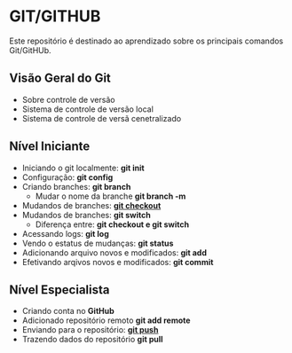 # GIT/GITHUB

Este repositório é destinado ao aprendizado sobre os principais comandos Git/GitHUb.

## Visão Geral do Git

* Sobre controle de versão
* Sistema de controle de versão local
* Sistema de controle de versã cenetralizado

## Nível Iniciante

* Iniciando o git localmente: **git init**
* Configuração: **git config**
* Criando branches: **git branch**
  * Mudar o nome da branche **git branch -m**
* Mudandos de branches: [**git checkout**](./gitCheckout/gitCheckout.md)
* Mudandos de branches: **git switch**
  * Diferença entre: **git checkout e git switch**
* Acessando logs: **git log**
* Vendo o estatus de mudanças: **git status**
* Adicionando arquivo novos e modificados: **git add**
* Efetivando arqivos novos e modificados: **git commit**

## Nível Especialista

* Criando conta no **GitHub**
* Adicionado repositório remoto **git add remote**
* Enviando para o repositório: [**git push**](./gitPush/gitPush.md)
* Trazendo dados do repositório **git pull**
